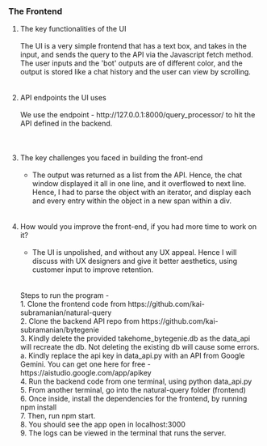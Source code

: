 <p><h3><b>The Frontend</b></h3>
<ol>
<li> The key functionalities of the UI <br><br>
  The UI is a very simple frontend that has a text box, and takes in the input, and sends the query to the API via the Javascript fetch method. The user inputs and the 'bot' outputs are of different color, and the output is stored like a chat history and the user can view by scrolling. 
</li>
  <br><br>
<li>API endpoints the UI uses <br><br>
  We use the endpoint - http://127.0.0.1:8000/query_processor/ to hit the API defined in the backend. <br><br>
</li> <br><br>
<li> The key challenges you faced in building the front-end<br><br>
  <ul>
    <li>The output was returned as a list from the API. Hence, the chat window displayed it all in one line, and it overflowed to next line. Hence, I had to parse the object with an iterator, and display each and every entry within the object in a new span within a div. </li>
  </ul>
</li>
<br><br>
<li>How would you improve the front-end, if you had more time to work on it?<br><br>
  <ul>
    <li>The UI is unpolished, and without any UX appeal. Hence I will discuss with UX designers and give it better aesthetics, using customer input to improve retention.</li>
  </ul>
</li>
<br><br>
Steps to run the program - <br>
1. Clone the frontend code from https://github.com/kai-subramanian/natural-query <br>
2. Clone the backend API repo from https://github.com/kai-subramanian/bytegenie <br>
3. Kindly delete the provided takehome_bytegenie.db as the data_api will recreate the db. Not deleting the existing db will cause some errors. <br>
   a. Kindly replace the api key in data_api.py with an API from Google Gemini. You can get one here for free - https://aistudio.google.com/app/apikey <br>
4. Run the backend code from one terminal, using python data_api.py <br>
5. From another terminal, go into the natural-query folder (frontend) <br>
6. Once inside, install the dependencies for the frontend, by running npm install <br>
7. Then, run npm start. <br>
8. You should see the app open in localhost:3000 <br>
9. The logs can be viewed in the terminal that runs the server.<br>
</ol>
<p>
